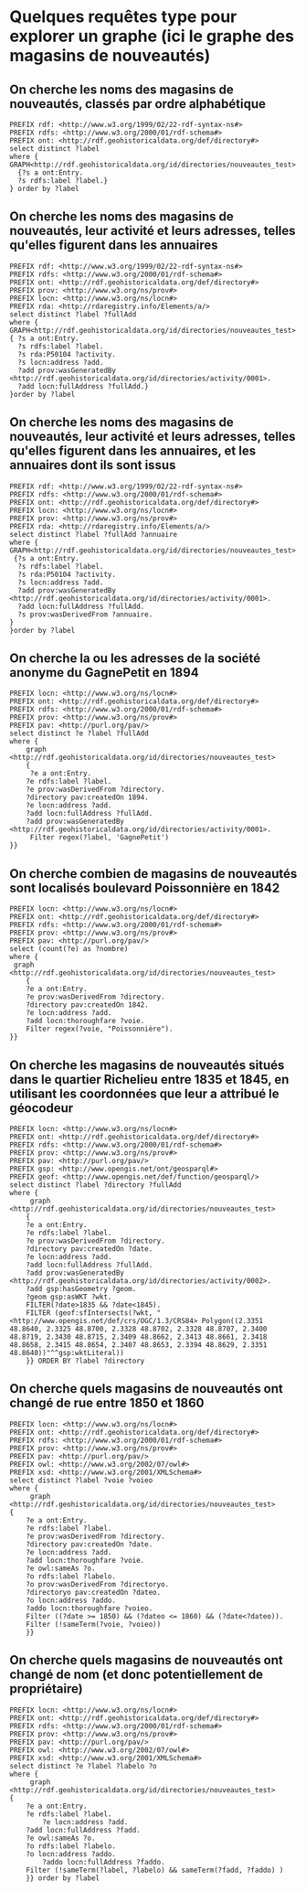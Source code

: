 # Quelques requêtes type pour explorer un graphe (ici le graphe des magasins de nouveautés)

## On cherche les noms des magasins de nouveautés, classés par ordre alphabétique
```sparql
PREFIX rdf: <http://www.w3.org/1999/02/22-rdf-syntax-ns#>
PREFIX rdfs: <http://www.w3.org/2000/01/rdf-schema#>
PREFIX ont: <http://rdf.geohistoricaldata.org/def/directory#>
select distinct ?label 
where {
GRAPH<http://rdf.geohistoricaldata.org/id/directories/nouveautes_test>
  {?s a ont:Entry.
  ?s rdfs:label ?label.}
} order by ?label
```

## On cherche les noms des magasins de nouveautés, leur activité et leurs adresses, telles qu'elles figurent dans les annuaires
```sparql
PREFIX rdf: <http://www.w3.org/1999/02/22-rdf-syntax-ns#>
PREFIX rdfs: <http://www.w3.org/2000/01/rdf-schema#>
PREFIX ont: <http://rdf.geohistoricaldata.org/def/directory#>
PREFIX prov: <http://www.w3.org/ns/prov#>
PREFIX locn: <http://www.w3.org/ns/locn#>
PREFIX rda: <http://rdaregistry.info/Elements/a/>
select distinct ?label ?fullAdd 
where { 
GRAPH<http://rdf.geohistoricaldata.org/id/directories/nouveautes_test>
{ ?s a ont:Entry.
  ?s rdfs:label ?label.
  ?s rda:P50104 ?activity.
  ?s locn:address ?add.
  ?add prov:wasGeneratedBy <http://rdf.geohistoricaldata.org/id/directories/activity/0001>.
  ?add locn:fullAddress ?fullAdd.}
}order by ?label
```

## On cherche les noms des magasins de nouveautés, leur activité et leurs adresses, telles qu'elles figurent dans les annuaires, et les annuaires dont ils sont issus
```sparql
PREFIX rdf: <http://www.w3.org/1999/02/22-rdf-syntax-ns#>
PREFIX rdfs: <http://www.w3.org/2000/01/rdf-schema#>
PREFIX ont: <http://rdf.geohistoricaldata.org/def/directory#>
PREFIX locn: <http://www.w3.org/ns/locn#>
PREFIX prov: <http://www.w3.org/ns/prov#>
PREFIX rda: <http://rdaregistry.info/Elements/a/>
select distinct ?label ?fullAdd ?annuaire
where { 
GRAPH<http://rdf.geohistoricaldata.org/id/directories/nouveautes_test>
 {?s a ont:Entry.
  ?s rdfs:label ?label.
  ?s rda:P50104 ?activity.
  ?s locn:address ?add.
  ?add prov:wasGeneratedBy <http://rdf.geohistoricaldata.org/id/directories/activity/0001>.
  ?add locn:fullAddress ?fullAdd.
  ?s prov:wasDerivedFrom ?annuaire.
}
}order by ?label
```

## On cherche la ou les adresses de la société anonyme du GagnePetit en 1894
```sparql
PREFIX locn: <http://www.w3.org/ns/locn#>
PREFIX ont: <http://rdf.geohistoricaldata.org/def/directory#>
PREFIX rdfs: <http://www.w3.org/2000/01/rdf-schema#>
PREFIX prov: <http://www.w3.org/ns/prov#>
PREFIX pav: <http://purl.org/pav/>
select distinct ?e ?label ?fullAdd
where { 
    graph <http://rdf.geohistoricaldata.org/id/directories/nouveautes_test>
    {
     ?e a ont:Entry.
    ?e rdfs:label ?label.
    ?e prov:wasDerivedFrom ?directory.
    ?directory pav:createdOn 1894. 
    ?e locn:address ?add.
    ?add locn:fullAddress ?fullAdd.
    ?add prov:wasGeneratedBy <http://rdf.geohistoricaldata.org/id/directories/activity/0001>.
     Filter regex(?label, 'GagnePetit')
}}
```

## On cherche combien de magasins de nouveautés sont localisés boulevard Poissonnière en 1842
```sparql
PREFIX locn: <http://www.w3.org/ns/locn#>
PREFIX ont: <http://rdf.geohistoricaldata.org/def/directory#>
PREFIX rdfs: <http://www.w3.org/2000/01/rdf-schema#>
PREFIX prov: <http://www.w3.org/ns/prov#>
PREFIX pav: <http://purl.org/pav/>
select (count(?e) as ?nombre)
where { 
 graph <http://rdf.geohistoricaldata.org/id/directories/nouveautes_test>
    {
    ?e a ont:Entry.
    ?e prov:wasDerivedFrom ?directory.
    ?directory pav:createdOn 1842. 
    ?e locn:address ?add.
    ?add locn:thoroughfare ?voie.
    Filter regex(?voie, "Poissonnière").
}}
```

## On cherche les magasins de nouveautés situés dans le quartier Richelieu entre 1835 et 1845, en utilisant les coordonnées que leur a attribué le géocodeur
```sparql
PREFIX locn: <http://www.w3.org/ns/locn#>
PREFIX ont: <http://rdf.geohistoricaldata.org/def/directory#>
PREFIX rdfs: <http://www.w3.org/2000/01/rdf-schema#>
PREFIX prov: <http://www.w3.org/ns/prov#>
PREFIX pav: <http://purl.org/pav/>
PREFIX gsp: <http://www.opengis.net/ont/geosparql#>
PREFIX geof: <http://www.opengis.net/def/function/geosparql/>
select distinct ?label ?directory ?fullAdd
where { 
     graph <http://rdf.geohistoricaldata.org/id/directories/nouveautes_test>
    {
    ?e a ont:Entry.
    ?e rdfs:label ?label.
    ?e prov:wasDerivedFrom ?directory.
    ?directory pav:createdOn ?date. 
    ?e locn:address ?add.
    ?add locn:fullAddress ?fullAdd.
    ?add prov:wasGeneratedBy <http://rdf.geohistoricaldata.org/id/directories/activity/0002>.
    ?add gsp:hasGeometry ?geom.
    ?geom gsp:asWKT ?wkt.
    FILTER(?date>1835 && ?date<1845).
    FILTER (geof:sfIntersects(?wkt, "<http://www.opengis.net/def/crs/OGC/1.3/CRS84> Polygon((2.3351 48.8640, 2.3325 48.8700, 2.3328 48.8702, 2.3328 48.8707, 2.3400 48.8719, 2.3430 48.8715, 2.3409 48.8662, 2.3413 48.8661, 2.3418 48.8658, 2.3415 48.8654, 2.3407 48.8653, 2.3394 48.8629, 2.3351 48.8640))"^^gsp:wktLiteral))
    }} ORDER BY ?label ?directory
```

## On cherche quels magasins de nouveautés ont changé de rue entre 1850 et 1860
```sparql
PREFIX locn: <http://www.w3.org/ns/locn#>
PREFIX ont: <http://rdf.geohistoricaldata.org/def/directory#>
PREFIX rdfs: <http://www.w3.org/2000/01/rdf-schema#>
PREFIX prov: <http://www.w3.org/ns/prov#>
PREFIX pav: <http://purl.org/pav/>
PREFIX owl: <http://www.w3.org/2002/07/owl#>
PREFIX xsd: <http://www.w3.org/2001/XMLSchema#>
select distinct ?label ?voie ?voieo 
where { 
     graph <http://rdf.geohistoricaldata.org/id/directories/nouveautes_test>
{
    ?e a ont:Entry.
    ?e rdfs:label ?label.
    ?e prov:wasDerivedFrom ?directory.
    ?directory pav:createdOn ?date. 
    ?e locn:address ?add.
    ?add locn:thoroughfare ?voie.
    ?e owl:sameAs ?o.
    ?o rdfs:label ?labelo.
    ?o prov:wasDerivedFrom ?directoryo.
    ?directoryo pav:createdOn ?dateo. 
    ?o locn:address ?addo.
    ?addo locn:thoroughfare ?voieo.
    Filter ((?date >= 1850) && (?dateo <= 1860) && (?date<?dateo)).
    Filter (!sameTerm(?voie, ?voieo))
    }}
```

## On cherche quels magasins de nouveautés ont changé de nom (et donc potentiellement de propriétaire)
```sparql
PREFIX locn: <http://www.w3.org/ns/locn#>
PREFIX ont: <http://rdf.geohistoricaldata.org/def/directory#>
PREFIX rdfs: <http://www.w3.org/2000/01/rdf-schema#>
PREFIX prov: <http://www.w3.org/ns/prov#>
PREFIX pav: <http://purl.org/pav/>
PREFIX owl: <http://www.w3.org/2002/07/owl#>
PREFIX xsd: <http://www.w3.org/2001/XMLSchema#>
select distinct ?e ?label ?labelo ?o
where { 
     graph <http://rdf.geohistoricaldata.org/id/directories/nouveautes_test>
{
	?e a ont:Entry.
	?e rdfs:label ?label.
    	?e locn:address ?add.
	?add locn:fullAddress ?fadd.
	?e owl:sameAs ?o.
	?o rdfs:label ?labelo.
	?o locn:address ?addo.
    	?addo locn:fullAddress ?faddo.
 	Filter (!sameTerm(?label, ?labelo) && sameTerm(?fadd, ?faddo) )
    }} order by ?label
```
